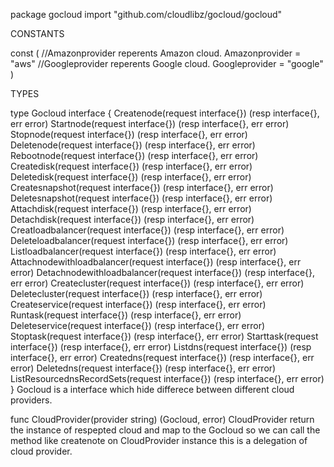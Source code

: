 package gocloud
    import "github.com/cloudlibz/gocloud/gocloud"


CONSTANTS

const (
    //Amazonprovider reperents Amazon cloud.
    Amazonprovider = "aws"
    //Googleprovider reperents Google cloud.
    Googleprovider = "google"
)

TYPES

type Gocloud interface {
    Createnode(request interface{}) (resp interface{}, err error)
    Startnode(request interface{}) (resp interface{}, err error)
    Stopnode(request interface{}) (resp interface{}, err error)
    Deletenode(request interface{}) (resp interface{}, err error)
    Rebootnode(request interface{}) (resp interface{}, err error)
    Createdisk(request interface{}) (resp interface{}, err error)
    Deletedisk(request interface{}) (resp interface{}, err error)
    Createsnapshot(request interface{}) (resp interface{}, err error)
    Deletesnapshot(request interface{}) (resp interface{}, err error)
    Attachdisk(request interface{}) (resp interface{}, err error)
    Detachdisk(request interface{}) (resp interface{}, err error)
    Creatloadbalancer(request interface{}) (resp interface{}, err error)
    Deleteloadbalancer(request interface{}) (resp interface{}, err error)
    Listloadbalancer(request interface{}) (resp interface{}, err error)
    Attachnodewithloadbalancer(request interface{}) (resp interface{}, err error)
    Detachnodewithloadbalancer(request interface{}) (resp interface{}, err error)
    Createcluster(request interface{}) (resp interface{}, err error)
    Deletecluster(request interface{}) (resp interface{}, err error)
    Createservice(request interface{}) (resp interface{}, err error)
    Runtask(request interface{}) (resp interface{}, err error)
    Deleteservice(request interface{}) (resp interface{}, err error)
    Stoptask(request interface{}) (resp interface{}, err error)
    Starttask(request interface{}) (resp interface{}, err error)
    Listdns(request interface{}) (resp interface{}, err error)
    Createdns(request interface{}) (resp interface{}, err error)
    Deletedns(request interface{}) (resp interface{}, err error)
    ListResourcednsRecordSets(request interface{}) (resp interface{}, err error)
}
    Gocloud is a interface which hide differece between different cloud
    providers.

func CloudProvider(provider string) (Gocloud, error)
    CloudProvider return the instance of respepted cloud and map to the
    Gocloud so we can call the method like createnote on CloudProvider
    instance this is a delegation of cloud provider.


